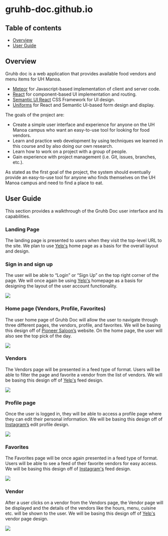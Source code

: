 # gruhb-doc.github.io

## Table of contents

- [Overview](#overview)
- [User Guide](#user-guide)

## Overview

Gruhb doc is a web application that provides available food vendors and menu items for UH Manoa.

- [Meteor](https://www.meteor.com/) for Javascript-based implementation of client and server code.
- [React](https://reactjs.org/) for component-based UI implementation and routing.
- [Semantic UI React](https://react.semantic-ui.com/) CSS Framework for UI design.
- [Uniforms](https://uniforms.tools/) for React and Semantic UI-based form design and display.

The goals of the project are:

- Create a simple user interface and experience for anyone on the UH Manoa campus who want an easy-to-use tool for looking for food vendors.
- Learn and practice web development by using techniques we learned in this course and by also doing our own research.
- Learn how to work on a project with a group of people.
- Gain experience with project management (i.e. Git, issues, branches, etc.).

As stated as the first goal of the project, the system should eventually provide an easy-to-use tool for anyone who finds themselves on the UH Manoa campus and need to find a place to eat.

## User Guide

This section provides a walkthrough of the Gruhb Doc user interface and its capabilities.

### Landing Page

The landing page is presented to users when they visit the top-level URL to the site. We plan to use [Yelp's](https://www.yelp.com) home page as a basis for the overall layout and design.

### Sign in and sign up

The user will be able to “Login” or “Sign Up” on the top right corner of the page. We will once again be using [Yelp's](https://www.yelp.com) homepage as a basis for designing the layout of the user account functionality.

![](images/landing.png)

### Home page (Vendors, Profile, Favorites)

The user home page of Gruhb Doc will allow the user to navigate through three different pages, the vendors, profile, and favorites. We will be basing this design off of [Pioneer Saloon’s](http://www.pioneer-saloon.net) website. On the home page, the user will also see the top pick of the day.

![](images/homepage.png)

### Vendors

The Vendors page will be presented in a feed type of format. Users will be able to filter the page and favorite a vendor from the list of vendors. We will be basing this design off of [Yelp's](https://www.yelp.com) feed design.

![](images/feed.png)

### Profile page

Once the user is logged in, they will be able to access a profile page where they can edit their personal information. We will be basing this design off of [Instagram’s](https://www.instagram.com) edit profile design.

![](images/profile.png)

### Favorites

The Favorites page will be once again presented in a feed type of format. Users will be able to see a feed of their favorite vendors for easy access. We will be basing this design off of [Instagram's](https://www.instagram.com) feed design.

![](images/ig_feed.png)

### Vendor

After a user clicks on a vendor from the Vendors page, the Vendor page will be displayed and the details of the vendors like the hours, menu, cuisine etc. will be shown to the user. We will be basing this design off of [Yelp's](https://www.yelp.com) vendor page design.

![](images/vendor.png)
